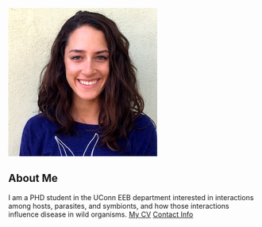 ![Image of Grace Vaziri](images/headshot.png
)
## About Me
I am a PHD student in the UConn EEB department
interested in interactions among hosts, parasites, and symbionts, and how those interactions influence disease in wild organisms.
[My CV](PDFs/CV_GJV_201809.pdf)
[Contact Info](contact-info.html)
